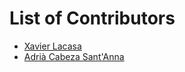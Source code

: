# List of Contributors

- [Xavier Lacasa](https://github.com/xlacasa)
- [Adrià Cabeza Sant'Anna](https://github.com/adriacabeza)
